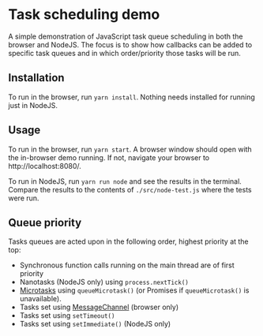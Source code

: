 # Task scheduling demo
A simple demonstration of JavaScript task queue scheduling in both the browser and NodeJS. The focus is to show how callbacks can be added to specific task queues and in which order/priority those tasks will be run.

## Installation
To run in the browser, run `yarn install`. Nothing needs installed for running just in NodeJS.

## Usage
To run in the browser, run `yarn start`. A browser window should open with the in-browser demo running. If not, navigate your browser to http://localhost:8080/.

To run in NodeJS, run `yarn run node` and see the results in the terminal. Compare the results to the contents of `./src/node-test.js` where the tests were run.

## Queue priority
Tasks queues are acted upon in the following order, highest priority at the top:
- Synchronous function calls running on the main thread are of first priority
- Nanotasks (NodeJS only) using `process.nextTick()`
- [Microtasks](https://developer.mozilla.org/en-US/docs/Web/API/HTML_DOM_API/Microtask_guide) using `queueMicrotask()` (or Promises if `queueMicrotask()` is unavailable).
- Tasks set using [MessageChannel](https://developer.mozilla.org/en-US/docs/Web/API/MessageChannel) (browser only)
- Tasks set using `setTimeout()`
- Tasks set using `setImmediate()` (NodeJS only)
